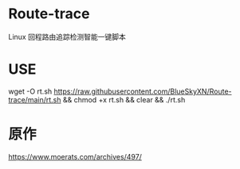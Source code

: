 # Route-trace
Linux 回程路由追踪检测智能一键脚本

# USE

wget -O rt.sh https://raw.githubusercontent.com/BlueSkyXN/Route-trace/main/rt.sh && chmod +x rt.sh && clear && ./rt.sh

# 原作
https://www.moerats.com/archives/497/
